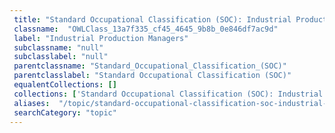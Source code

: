 ```yaml
--- 
 title: "Standard Occupational Classification (SOC): Industrial Production Managers" 
 classname:  "OWLClass_13a7f335_cf45_4645_9b8b_0e846df7ac9d" 
 label: "Industrial Production Managers" 
 subclassname: "null" 
 subclasslabel: "null" 
 parentclassname: "Standard_Occupational_Classification_(SOC)" 
 parentclasslabel: "Standard Occupational Classification (SOC)" 
 equalentCollections: [] 
 collections: ['Standard Occupational Classification (SOC): Industrial Production Managers']
 aliases:  "/topic/standard-occupational-classification-soc-industrial-production-managers"  
 searchCategory: "topic" 
---
```

